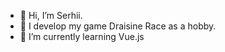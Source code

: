 - 👋 Hi, I’m Serhii.
- 👀 I develop my game Draisine Race as a hobby.
- 🌱 I’m currently learning Vue.js
<!---
sergkon4/sergkon4 is a ✨ special ✨ repository because its `README.md` (this file) appears on your GitHub profile.
You can click the Preview link to take a look at your changes.
--->
